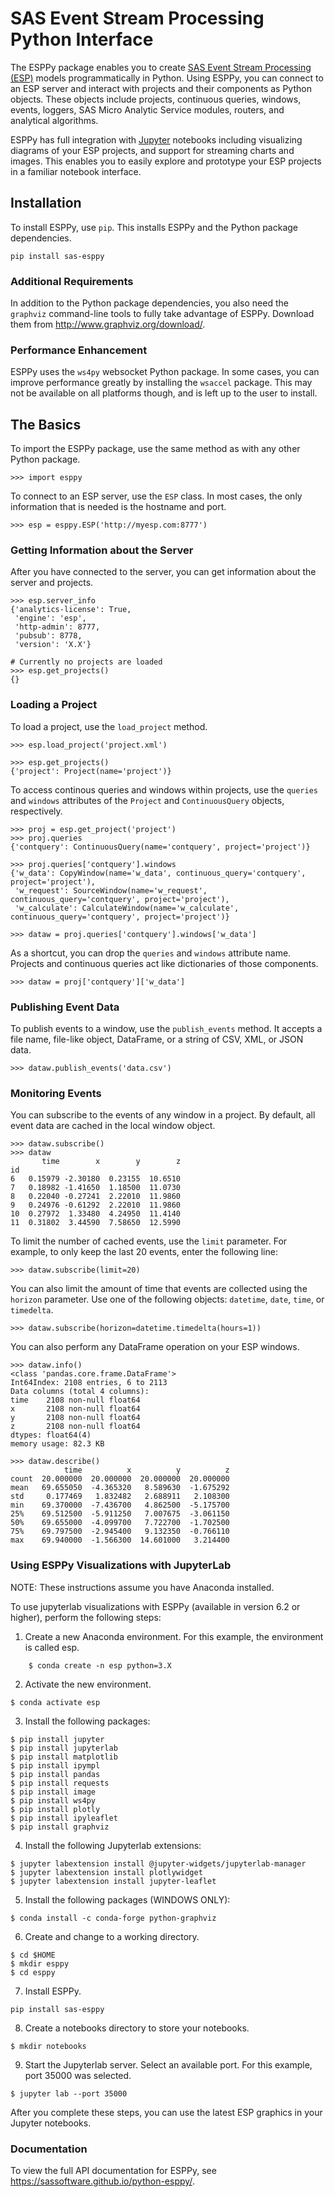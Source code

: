 # SAS Event Stream Processing Python Interface

The ESPPy package enables you to create
[SAS Event Stream Processing (ESP)](https://www.sas.com/en_us/software/event-stream-processing.html)
models programmatically in Python. Using ESPPy, you can connect to 
an ESP server and interact with projects and their components as 
Python objects. These objects include projects, continuous queries, 
windows, events, loggers, SAS Micro Analytic Service modules, 
routers, and analytical algorithms.

ESPPy has full integration with [Jupyter](https://jupyter.org/) notebooks including visualizing 
diagrams of your ESP projects, and support for streaming charts and 
images. This enables you to easily explore and prototype your ESP 
projects in a familiar notebook interface.

## Installation

To install ESPPy, use `pip`. This installs
ESPPy and the Python package dependencies.

```
pip install sas-esppy
```

### Additional Requirements

In addition to the Python package dependencies, you also need the 
`graphviz` command-line tools to fully take advantage of ESPPy. Download them from http://www.graphviz.org/download/.

### Performance Enhancement

ESPPy uses the `ws4py` websocket Python package. In some cases,
you can improve performance greatly by installing the `wsaccel` package.
This may not be available on all platforms though, and is left up to 
the user to install.

## The Basics

To import the ESPPy package, use the same method as with any other Python package.

```
>>> import esppy
```

To connect to an ESP server, use the `ESP` class.  In most cases, the only
information that is needed is the hostname and port.

```
>>> esp = esppy.ESP('http://myesp.com:8777')
```

### Getting Information about the Server

After you have connected to the server, you can get information about the
server and projects.

```
>>> esp.server_info
{'analytics-license': True,
 'engine': 'esp',
 'http-admin': 8777,
 'pubsub': 8778,
 'version': 'X.X'}

# Currently no projects are loaded
>>> esp.get_projects()
{}
```

### Loading a Project

To load a project, use the `load_project` method.

```
>>> esp.load_project('project.xml')

>>> esp.get_projects()
{'project': Project(name='project')}
```

To access continous queries and windows within projects, use 
the `queries` and `windows` attributes of the `Project` and
`ContinuousQuery` objects, respectively.

```
>>> proj = esp.get_project('project')
>>> proj.queries
{'contquery': ContinuousQuery(name='contquery', project='project')}

>>> proj.queries['contquery'].windows
{'w_data': CopyWindow(name='w_data', continuous_query='contquery', project='project'),
 'w_request': SourceWindow(name='w_request', continuous_query='contquery', project='project'),
 'w_calculate': CalculateWindow(name='w_calculate', continuous_query='contquery', project='project')}

>>> dataw = proj.queries['contquery'].windows['w_data']
```

As a shortcut, you can drop the `queries` and `windows` attribute name.
Projects and continuous queries act like dictionaries of those components.

```
>>> dataw = proj['contquery']['w_data']
```

### Publishing Event Data

To publish events to a window, use the `publish_events` method.
It accepts a file name, file-like object, DataFrame, or a string of
CSV, XML, or JSON data.

```
>>> dataw.publish_events('data.csv')
```

### Monitoring Events

You can subscribe to the events of any window in a project. By default,
all event data are cached in the local window object.

```
>>> dataw.subscribe()
>>> dataw
       time        x        y        z
id                                    
6   0.15979 -2.30180  0.23155  10.6510
7   0.18982 -1.41650  1.18500  11.0730
8   0.22040 -0.27241  2.22010  11.9860
9   0.24976 -0.61292  2.22010  11.9860
10  0.27972  1.33480  4.24950  11.4140
11  0.31802  3.44590  7.58650  12.5990
```

To limit the number of cached events, use the `limit`
parameter. For example, to only keep the last 20 events, enter 
the following line:

```
>>> dataw.subscribe(limit=20)
```

You can also limit the amount of time that events are collected using
the `horizon` parameter. Use one of the following objects: `datetime`, `date`, `time`,
or `timedelta`.

```
>>> dataw.subscribe(horizon=datetime.timedelta(hours=1))
```

You can also perform any DataFrame operation on your ESP windows.

```
>>> dataw.info()
<class 'pandas.core.frame.DataFrame'>
Int64Index: 2108 entries, 6 to 2113
Data columns (total 4 columns):
time    2108 non-null float64
x       2108 non-null float64
y       2108 non-null float64
z       2108 non-null float64
dtypes: float64(4)
memory usage: 82.3 KB

>>> dataw.describe()
            time          x          y          z
count  20.000000  20.000000  20.000000  20.000000
mean   69.655050  -4.365320   8.589630  -1.675292
std     0.177469   1.832482   2.688911   2.108300
min    69.370000  -7.436700   4.862500  -5.175700
25%    69.512500  -5.911250   7.007675  -3.061150
50%    69.655000  -4.099700   7.722700  -1.702500
75%    69.797500  -2.945400   9.132350  -0.766110
max    69.940000  -1.566300  14.601000   3.214400
```

### Using ESPPy Visualizations with JupyterLab

NOTE: These instructions assume you have Anaconda installed.

To use jupyterlab visualizations with ESPPy (available in version 6.2 or higher), perform the following steps:

1. Create a new Anaconda environment. For this example, the environment is called esp.
```
    $ conda create -n esp python=3.X
```
2. Activate the new environment.
```
$ conda activate esp
```
3. Install the following packages:
```
$ pip install jupyter
$ pip install jupyterlab
$ pip install matplotlib
$ pip install ipympl
$ pip install pandas
$ pip install requests
$ pip install image
$ pip install ws4py
$ pip install plotly
$ pip install ipyleaflet
$ pip install graphviz
```
4. Install the following Jupyterlab extensions:
```
$ jupyter labextension install @jupyter-widgets/jupyterlab-manager
$ jupyter labextension install plotlywidget
$ jupyter labextension install jupyter-leaflet
```

5. Install the following packages (WINDOWS ONLY):
```
$ conda install -c conda-forge python-graphviz
```

6. Create and change to a working directory.
```
$ cd $HOME
$ mkdir esppy
$ cd esppy
```

7. Install ESPPy.
```
pip install sas-esppy
```

8. Create a notebooks directory to store your notebooks.
```
$ mkdir notebooks
```

9. Start the Jupyterlab server. Select an available port. For this example, port 35000 was selected.
```
$ jupyter lab --port 35000
```

After you complete these steps, you can use the latest ESP graphics in your Jupyter notebooks.

### Documentation

To view the full API documentation for ESPPy, see 
https://sassoftware.github.io/python-esppy/.
